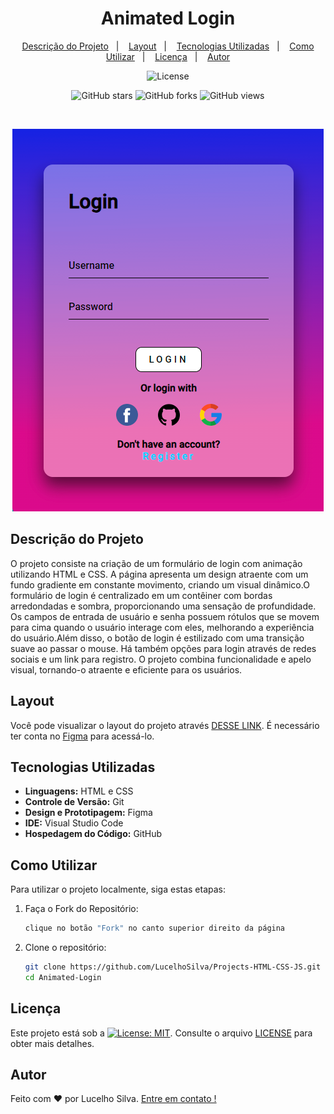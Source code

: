 <h1 align="center"> Animated Login </h1>

<p align="center">
  <a href="#descrição-do-projeto">Descrição do Projeto</a>&nbsp;&nbsp;&nbsp;|&nbsp;&nbsp;&nbsp;
  <a href="#layout">Layout</a>&nbsp;&nbsp;&nbsp;|&nbsp;&nbsp;&nbsp;
  <a href="#tecnologias-utilizadas">Tecnologias Utilizadas</a>&nbsp;&nbsp;&nbsp;|&nbsp;&nbsp;&nbsp;
  <a href="#como-utilizar">Como Utilizar</a>&nbsp;&nbsp;&nbsp;|&nbsp;&nbsp;&nbsp;
  <a href="#licença">Licença</a>&nbsp;&nbsp;&nbsp;|&nbsp;&nbsp;&nbsp;
  <a href="#autor">Autor</a>
</p>

<p align="center">
  <img alt="License" src="https://img.shields.io/static/v1?label=license&message=MIT&color=blue&labelColor=000000">
</p>
<p align="center">
  <img alt="GitHub stars" src="https://img.shields.io/github/stars/LucelhoSilva/Beginner-Projects-HTML-CSS-JS?style=social">
  <img alt="GitHub forks" src="https://img.shields.io/github/forks/LucelhoSilva/Beginner-Projects-HTML-CSS-JS?style=social">
  <img alt="GitHub views" src="https://img.shields.io/github/watchers/LucelhoSilva/Beginner-Projects-HTML-CSS-JS?style=social">
</p>

<br>

<p align="center">
  <img src="./assets/IMG/preview-templates.png" alt="Projeto - Animated Login">
</p>

## Descrição do Projeto

O projeto consiste na criação de um formulário de login com animação utilizando HTML e CSS. A página apresenta um design atraente com um fundo gradiente em constante movimento, criando um visual dinâmico.O formulário de login é centralizado em um contêiner com bordas arredondadas e sombra, proporcionando uma sensação de profundidade. Os campos de entrada de usuário e senha possuem rótulos que se movem para cima quando o usuário interage com eles, melhorando a experiência do usuário.Além disso, o botão de login é estilizado com uma transição suave ao passar o mouse. Há também opções para login através de redes sociais e um link para registro. O projeto combina funcionalidade e apelo visual, tornando-o atraente e eficiente para os usuários.

## Layout

Você pode visualizar o layout do projeto através [DESSE LINK](https://www.figma.com/file/A7yMlfMiXUWx5iKaw3NNcL/Login-Screen?type=design&t=pbGHkHI4uy4UjI6Z-6). É necessário ter conta no [Figma](https://figma.com) para acessá-lo.

## Tecnologias Utilizadas

- **Linguagens:** HTML e CSS
- **Controle de Versão:** Git
- **Design e Prototipagem:** Figma
- **IDE:** Visual Studio Code
- **Hospedagem do Código:** GitHub

## Como Utilizar

Para utilizar o projeto localmente, siga estas etapas:

1. Faça o Fork do Repositório:

   ```bash
   clique no botão "Fork" no canto superior direito da página
   ```

2. Clone o repositório:

   ```bash
   git clone https://github.com/LucelhoSilva/Projects-HTML-CSS-JS.git
   cd Animated-Login
   ```

## Licença

Este projeto está sob a [![License: MIT](https://img.shields.io/badge/License-MIT-blue.svg)](./LICENSE). Consulte o arquivo [LICENSE](./LICENSE) para obter mais detalhes.

## Autor

Feito com ❤️ por Lucelho Silva. [Entre em contato !](https://www.linkedin.com/in/lucelho-silva-b17196239/)
